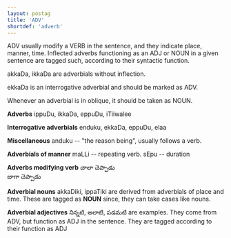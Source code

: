 ```yaml
---
layout: postag
title: 'ADV'
shortdef: 'adverb'
---
```


ADV usually modify a VERB in the sentence, and they indicate place, manner, time. Inflected adverbs functioning as an ADJ or NOUN in a given sentence are tagged such, according to their syntactic function. 

akkaDa, ikkaDa are adverbials without inflection.

ekkaDa is an interrogative adverbial and should be marked as ADV.

Whenever an adverbial is in oblique, it should be taken as NOUN.

**Adverbs**
ippuDu, ikkaDa, eppuDu, iTiiwalee

**Interrogative adverbials**
enduku, ekkaDa, eppuDu, elaa

**Miscellaneous**
anduku -- "the reason being", usually follows a verb.

**Adverbials of manner**
maLLi -- repeating verb.
sEpu -- duration

**Adverbs modifying verb**
చాలా చెప్పాడు  
బాగా చెప్పాడు 

**Adverbial nouns**
akkaDiki, ippaTiki are derived from adverbials of place and time. These are tagged as **NOUN** since, they can take cases like nouns.

**Adverbial  adjectives**
నిన్నటి, అలాటి, పడమటి are examples. They come from ADV, but function as ADJ in the sentence. They are tagged according to their function as ADJ


